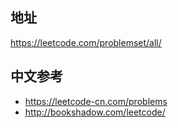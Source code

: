 ## 地址
https://leetcode.com/problemset/all/

## 中文参考
- https://leetcode-cn.com/problems
- http://bookshadow.com/leetcode/
